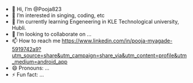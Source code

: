 - 👋 Hi, I’m @Pooja823
- 👀 I’m interested in singing, coding, etc
- 🌱 I’m currently learning Engeneering in KLE Technological university, Hubli.
- 💞️ I’m looking to collaborate on ...
- 📫 How to reach me https://www.linkedin.com/in/pooja-myagade-5919742a9?utm_source=share&utm_campaign=share_via&utm_content=profile&utm_medium=android_app
- 😄 Pronouns: ...
- ⚡ Fun fact: ...

<!---
Pooja823/Pooja823 is a ✨ special ✨ repository because its `README.md` (this file) appears on your GitHub profile.
You can click the Preview link to take a look at your changes.
--->
